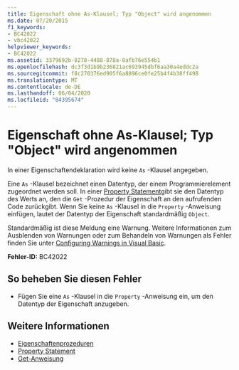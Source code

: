 ```yaml
---
title: Eigenschaft ohne As-Klausel; Typ "Object" wird angenommen
ms.date: 07/20/2015
f1_keywords:
- BC42022
- vbc42022
helpviewer_keywords:
- BC42022
ms.assetid: 3379692b-8278-4488-878a-0afb76e554b1
ms.openlocfilehash: dc3f3d1b9b236821ac693945dbf6aa30a4eddc2a
ms.sourcegitcommit: f8c270376ed905f6a8896ce0fe25b4f4b38ff498
ms.translationtype: MT
ms.contentlocale: de-DE
ms.lasthandoff: 06/04/2020
ms.locfileid: "84395674"
---
```

# <a name="property-without-an-as-clause-type-of-object-assumed"></a>Eigenschaft ohne As-Klausel; Typ "Object" wird angenommen
In einer Eigenschaftendeklaration wird keine `As` -Klausel angegeben.  
  
 Eine `As` -Klausel bezeichnet einen Datentyp, der einem Programmierelement zugeordnet werden soll. In einer [Property Statement](../language-reference/statements/property-statement.md)gibt sie den Datentyp des Werts an, den die `Get` -Prozedur der Eigenschaft an den aufrufenden Code zurückgibt. Wenn Sie keine `As` -Klausel in die `Property` -Anweisung einfügen, lautet der Datentyp der Eigenschaft standardmäßig `Object`.  
  
 Standardmäßig ist diese Meldung eine Warnung. Weitere Informationen zum Ausblenden von Warnungen oder zum Behandeln von Warnungen als Fehler finden Sie unter [Configuring Warnings in Visual Basic](/visualstudio/ide/configuring-warnings-in-visual-basic).  
  
 **Fehler-ID:** BC42022  
  
## <a name="to-correct-this-error"></a>So beheben Sie diesen Fehler  
  
- Fügen Sie eine `As` -Klausel in die `Property` -Anweisung ein, um den Datentyp der Eigenschaft anzugeben.  
  
## <a name="see-also"></a>Weitere Informationen

- [Eigenschaftenprozeduren](../programming-guide/language-features/procedures/property-procedures.md)
- [Property Statement](../language-reference/statements/property-statement.md)
- [Get-Anweisung](../language-reference/statements/get-statement.md)
